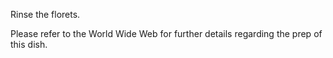 Rinse the florets.

Please refer to the World Wide Web for further details regarding the prep of this dish.